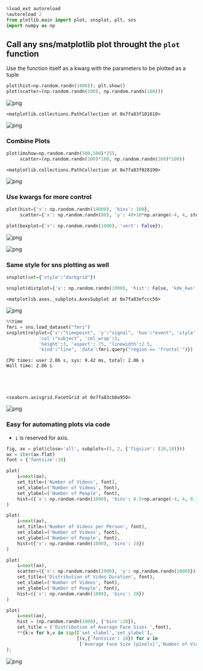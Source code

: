 ```python
%load_ext autoreload
%autoreload 2
from plotlib.main import plot, snsplot, plt, sns
import numpy as np

```

## Call any sns/matplotlib plot throught the `plot` function
Use the function itself as a kwarg with the parameters to be plotted as a tuple


```python
plot(hist=np.random.randn(1000)); plt.show()
plot(scatter=(np.random.randn(100), np.random.randn(100)))
```


![png](images/output_2_0.png)





    <matplotlib.collections.PathCollection at 0x7fa83f101610>




![png](images/output_2_2.png)


### Combine Plots


```python
plot(imshow=np.random.randn(500,500)*255,
     scatter=(np.random.randn(100)*100, np.random.randn(100)*100))
```




    <matplotlib.collections.PathCollection at 0x7fa83f028190>




![png](images/output_4_1.png)


### Use kwargs for more control


```python
plot(hist={'x': np.random.randn(10000), 'bins': 100},
     scatter={'x': np.random.randn(80), 'y': 40+10*np.arange(-4, 4, step=0.1)+np.random.randn(80), 'c': 'red'},); plt.show()

plot(boxplot={'x': np.random.randn(1000), 'vert': False});
```


![png](images/output_6_0.png)



![png](images/output_6_1.png)


### Same style for sns plotting as well


```python
snsplot(set={'style':"darkgrid"})
```


```python
snsplot(distplot={'a': np.random.randn(1000), 'hist': False, 'kde_kws':{"color": "k", "lw": 3, "label": "KDE"}})
```




    <matplotlib.axes._subplots.AxesSubplot at 0x7fa83efccc50>




![png](images/output_9_1.png)



```python
%%time
fmri = sns.load_dataset("fmri")
snsplot(relplot={'x':"timepoint", 'y':"signal", 'hue':"event", 'style':"event",
            'col':"subject", 'col_wrap':5,
            'height':3, 'aspect':.75, 'linewidth':2.5,
            'kind':"line", 'data':fmri.query("region == 'frontal'")})
```

    CPU times: user 2.06 s, sys: 9.42 ms, total: 2.06 s
    Wall time: 2.06 s





    <seaborn.axisgrid.FacetGrid at 0x7fa83cb0a950>




![png](images/output_10_2.png)


### Easy for automating plots via code
* `i` is reserved for axis. 


```python
fig, ax = plot(close='all', subplots=(2, 2, {'figsize': (10,10)}))
ax = iter(ax.flat)
font = {'fontsize':10}

plot(
    i=next(ax),
    set_title=('Number of Videos', font),
    set_xlabel=('Number of Videos', font),
    set_ylabel=('Number of People', font),
    hist=({'x': np.random.randn(1000), 'bins': 0.5+np.arange(-4, 4, 0.1)})
)

plot(
    i=next(ax),
    set_title=('Number of Videos per Person', font),
    set_xlabel=('Number of Videos', font),
    set_ylabel=('Number of People', font),
    hist=({'x': np.random.randn(1000), 'bins': 28})
)

plot(
    i=next(ax),
    scatter=({'x': np.random.randn(1000), 'y': np.random.randn(1000)}),
    set_title=('Distribution of Video Duration', font),
    set_xlabel=('Number of Videos', font),
    set_ylabel=('Number of People', font),
    hist=({'x': np.random.randn(1000), 'bins': 28})
)

plot(
    i=next(ax),
    hist = (np.random.randn(1000), {'bins':28}),
    set_title = ('Distribution of Average Face Sizes ',font),
    **{k:v for k,v in zip(['set_xlabel','set_ylabel'], 
                          [(v,{'fontsize': 10}) for v in 
                           ['Average Face Size [pixels]','Number of Videos']])}
); 
```


![png](images/output_12_0.png)

